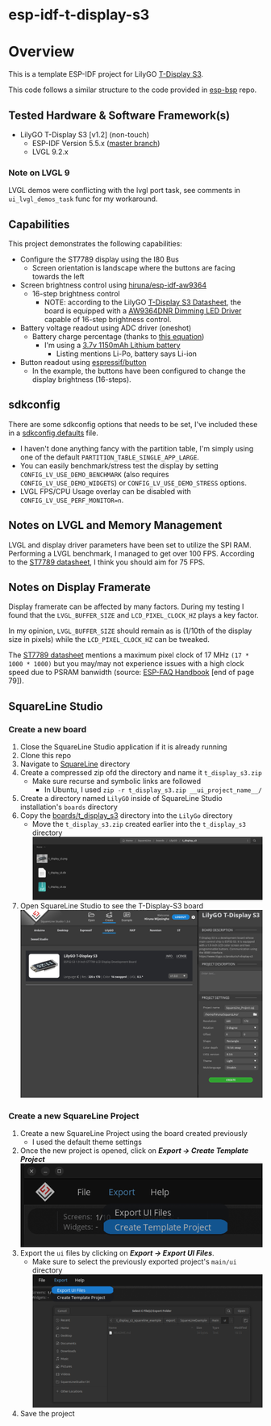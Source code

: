 # esp-idf-t-display-s3

# Overview
This is a template ESP-IDF project for LilyGO [T-Display S3](https://github.com/Xinyuan-LilyGO/T-Display-S3).

This code follows a similar structure to the code provided in [esp-bsp](https://github.com/espressif/esp-bsp) repo.

## Tested Hardware & Software Framework(s)
* LilyGO T-Display S3 [v1.2] (non-touch)
  * ESP-IDF Version 5.5.x ([master branch](https://github.com/espressif/esp-idf))
  * LVGL 9.2.x

### Note on LVGL 9
LVGL demos were conflicting with the lvgl port task, see comments in `ui_lvgl_demos_task` func for my workaround.

## Capabilities

This project demonstrates the following capabilities:

* Configure the ST7789 display using the I80 Bus
  * Screen orientation is landscape where the buttons are facing towards the left
* Screen brightness control using [hiruna/esp-idf-aw9364](https://github.com/hiruna/esp-idf-aw9364.git)
  * 16-step brightness control
    * NOTE: according to the LilyGO [T-Display S3 Datasheet](https://github.com/Xinyuan-LilyGO/T-Display-S3/blob/main/schematic/T_Display_S3.pdf), the board is equipped with a [AW9364DNR Dimming LED Driver](https://datasheet.lcsc.com/lcsc/1912111437_AWINIC-Shanghai-Awinic-Tech-AW9364DNR_C401007.pdf)
      capable of 16-step brightness control.
* Battery voltage readout using ADC driver (oneshot)
  * Battery charge percentage (thanks to [this equation](https://electronics.stackexchange.com/a/551667))
    * I'm using a [3.7v 1150mAh Lithium battery](https://www.amazon.com.au/102540-Rechargeable-Motorcycles-Bluetooth-Replacement/dp/B09T3B1D1V?th=1)
      * Listing mentions Li-Po, battery says Li-ion
* Button readout using [espressif/button](https://components.espressif.com/components/espressif/button)
  * In the example, the buttons have been configured to change the display brightness (16-steps).

## sdkconfig

There are some sdkconfig options that needs to be set, I've included these in a [sdkconfig.defaults](./sdkconfig.defaults) file.
  * I haven't done anything fancy with the partition table, I'm simply using one of the default `PARTITION_TABLE_SINGLE_APP_LARGE`.
  * You can easily benchmark/stress test the display by setting `CONFIG_LV_USE_DEMO_BENCHMARK` (also requires `CONFIG_LV_USE_DEMO_WIDGETS`) or `CONFIG_LV_USE_DEMO_STRESS` options.
  * LVGL FPS/CPU Usage overlay can be disabled with `CONFIG_LV_USE_PERF_MONITOR=n`.

## Notes on LVGL and Memory Management

LVGL and display driver parameters have been set to utilize the SPI RAM. Performing a LVGL benchmark, I managed to get over 100 FPS.
According to the [ST7789 datasheet](https://www.rhydolabz.com/documents/33/ST7789.pdf), I think you should aim for 75 FPS.

## Notes on Display Framerate
Display framerate can be affected by many factors. During my testing I found that the `LVGL_BUFFER_SIZE` and `LCD_PIXEL_CLOCK_HZ` plays a key factor.

In my opinion, `LVGL_BUFFER_SIZE` should remain as is (1/10th of the display size in pixels) while the `LCD_PIXEL_CLOCK_HZ` can be tweaked.

The [ST7789 datasheet](https://www.rhydolabz.com/documents/33/ST7789.pdf) mentions a maximum pixel clock of 17 MHz `(17 * 1000 * 1000)`
but you may/may not experience issues with a high clock speed due to PSRAM banwidth (source: [ESP-FAQ Handbook](https://docs.espressif.com/projects/esp-faq/en/latest/esp-faq-en-master.pdf) [end of page 79]).


## SquareLine Studio

### Create a new board

1. Close the SquareLine Studio application if it is already running
2. Clone this repo
2. Navigate to [SquareLine](./SquareLine) directory
3. Create a compressed zip ofd the directory and name it `t_display_s3.zip`
    * Make sure recurse and symbolic links are followed
      * In Ubuntu, I used `zip -r t_display_s3.zip __ui_project_name__/`
4. Create a directory named `LilyGO` inside of SquareLine Studio installation's `boards` directory
5. Copy the [boards/t_display_s3](./SquareLine/boards/t_display_s3) directory into the `LilyGo` directory
   * Move the `t_display_s3.zip` created earlier into the `t_display_s3` directory
   ![squareline_tdisplay_dir.png](doc/img/squareline_tdisplay_dir.png)
6. Open SquareLine Studio to see the T-Display-S3 board
   ![squareline_studio_tdisplay_s3.png](doc/img/squareline_studio_tdisplay_s3.png)

### Create a new SquareLine Project

1. Create a new SquareLine Project using the board created previously
   * I used the default theme settings
2. Once the new project is opened, click on _**Export -> Create Template Project**_
   ![squareline_export_menu.png](doc/img/squareline_export_menu.png)
3. Export the `ui` files by clicking on  _**Export -> Export UI Files**_.
   * Make sure to select the previously exported project's `main/ui` directory
   ![squareline_export_ui.png](doc/img/squareline_export_ui.png)
4. Save the project
